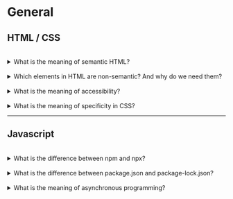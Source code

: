 # General

## HTML / CSS

<br>
<details>
<summary>What is the meaning of semantic HTML?</summary>
 Semantic markup isn't about performance, it's about meaning.
 In HTML, for example, the h1 element is a semantic element, which gives the text it wraps around the role (or meaning) of "a top level heading on your page."
 <ul>
 <li>Search engines will consider its contents as important keywords to influence the page's search rankings</li>
 <li>Screen readers can use it as a signpost to help visually impaired users navigate a page</li>
 <li>
Finding blocks of meaningful code is significantly easier than searching through endless divs with or without semantic or namespaced classes</li>
 <li>Suggests to the developer the type of data that will be populated</li>
 <li>Semantic naming mirrors proper custom element/component naming</li>
 </ul>
</details>
<br>
<details>
<summary>Which elements in HTML are non-semantic? And why do we need them?</summary>
block: div
inline: span
They don’t tell anything about the content they contain. They can be used with different attributes to mark up semantics common to a group.
</details>
<br>
<details>
<summary>What is the meaning of accessibility?</summary>
Accessibility is the practice of making your websites usable by <strong> as many people as possible.</strong> We traditionally think of this as being about people with disabilities, but the practice of making sites accessible also benefits other groups such as those using mobile devices, or those with slow network connections.
</details>
<br>
<details>
<summary>What is the meaning of specificity in CSS?</summary>
Specificity is the means by which browsers decide which CSS property values are the most relevant to an element and, therefore, will be applied.
When an <i>!important</i> rule is used on a style declaration, this declaration overrides any other declarations.</br>
Although technically <i>!important</i> has nothing to do with specificity, it interacts directly with it. 
<strong>bad practice</strong></br>
<h3>The hierarchy of highest to lowest<h3>
<ul>
<li>Inline Styles</li>
<li>ID Selectors</li>
<li>Classes, Attributes, and Pseudo Classes</li>
<li>Elements and Pseudo Elements</li>
<li>The Last Rule Wins</li>
</ul>
</details>
<hr>

## Javascript

<br>
<details>
<summary>What is the difference between npm and npx?
</summary>
</details>
<br>
<details>
<summary>What is the difference between package.json and package-lock.json? </summary>
<strong>package.json</strong> is a file that contains information about your project (name, version, etc) and it lists the packages that your project is dependent on.
When you install any package in your project it will install the exact latest version of that package in your project and save the dependency in package.json with a carat (^) sign. etc ^ 5.2.3 <br>
5=MAJOR; incompatible API changes are made.<br>
2=MINOR;  It's safe to update to a new minor version without requiring code changes.<br>
3=PATCH;  bug fixes<br>
Carat (^) means it will support any higher version with major version 5 like 5.3.1 and so on. Here, package-lock.json is created for locking the dependency with the installed version.
</details>
<br>
<details>
<summary>What is the meaning of asynchronous programming?</summary>
test
</details>
